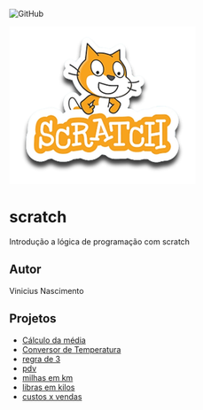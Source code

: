 ![GitHub](https://img.shields.io/github/license/spvinicius/scratch?style=flat-query)

![Scratch](https://github.com/spvinicius/scratch/blob/main/assets/icons/scratch.png)

# scratch
Introdução a lógica de programação com  scratch
## Autor
Vinicius Nascimento

## Projetos
- [Cálculo da média](https://scratch.mit.edu/projects/881964783/)
- [Conversor de Temperatura](https://scratch.mit.edu/projects/882608421/)
- [regra de 3](https://scratch.mit.edu/projects/882634723/)
- [pdv](https://scratch.mit.edu/projects/883244003/)
- [milhas em km](https://scratch.mit.edu/projects/884617862/)
- [libras em kilos](https://scratch.mit.edu/projects/884625438/)
- [custos x vendas](https://scratch.mit.edu/projects/884628546/)
  
  

